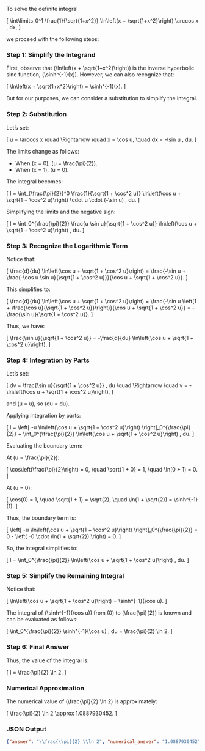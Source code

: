 To solve the definite integral 

\[
\int\limits_0^1 \frac{1}{\sqrt{1+x^2}} \ln\left(x + \sqrt{1+x^2}\right) \arccos x \, dx,
\]

we proceed with the following steps:

### Step 1: Simplify the Integrand
First, observe that \(\ln\left(x + \sqrt{1+x^2}\right)\) is the inverse hyperbolic sine function, \(\sinh^{-1}(x)\). However, we can also recognize that:

\[
\ln\left(x + \sqrt{1+x^2}\right) = \sinh^{-1}(x).
\]

But for our purposes, we can consider a substitution to simplify the integral.

### Step 2: Substitution
Let’s set:

\[
u = \arccos x \quad \Rightarrow \quad x = \cos u, \quad dx = -\sin u \, du.
\]

The limits change as follows:
- When \(x = 0\), \(u = \frac{\pi}{2}\).
- When \(x = 1\), \(u = 0\).

The integral becomes:

\[
I = \int_{\frac{\pi}{2}}^0 \frac{1}{\sqrt{1 + \cos^2 u}} \ln\left(\cos u + \sqrt{1 + \cos^2 u}\right) \cdot u \cdot (-\sin u) \, du.
\]

Simplifying the limits and the negative sign:

\[
I = \int_0^{\frac{\pi}{2}} \frac{u \sin u}{\sqrt{1 + \cos^2 u}} \ln\left(\cos u + \sqrt{1 + \cos^2 u}\right) \, du.
\]

### Step 3: Recognize the Logarithmic Term
Notice that:

\[
\frac{d}{du} \ln\left(\cos u + \sqrt{1 + \cos^2 u}\right) = \frac{-\sin u + \frac{-\cos u \sin u}{\sqrt{1 + \cos^2 u}}}{\cos u + \sqrt{1 + \cos^2 u}}.
\]

This simplifies to:

\[
\frac{d}{du} \ln\left(\cos u + \sqrt{1 + \cos^2 u}\right) = \frac{-\sin u \left(1 + \frac{\cos u}{\sqrt{1 + \cos^2 u}}\right)}{\cos u + \sqrt{1 + \cos^2 u}} = -\frac{\sin u}{\sqrt{1 + \cos^2 u}}.
\]

Thus, we have:

\[
\frac{\sin u}{\sqrt{1 + \cos^2 u}} = -\frac{d}{du} \ln\left(\cos u + \sqrt{1 + \cos^2 u}\right).
\]

### Step 4: Integration by Parts
Let’s set:

\[
dv = \frac{\sin u}{\sqrt{1 + \cos^2 u}} \, du \quad \Rightarrow \quad v = -\ln\left(\cos u + \sqrt{1 + \cos^2 u}\right),
\]

and \(u = u\), so \(du = du\).

Applying integration by parts:

\[
I = \left[ -u \ln\left(\cos u + \sqrt{1 + \cos^2 u}\right) \right]_0^{\frac{\pi}{2}} + \int_0^{\frac{\pi}{2}} \ln\left(\cos u + \sqrt{1 + \cos^2 u}\right) \, du.
\]

Evaluating the boundary term:

At \(u = \frac{\pi}{2}\):

\[
\cos\left(\frac{\pi}{2}\right) = 0, \quad \sqrt{1 + 0} = 1, \quad \ln(0 + 1) = 0.
\]

At \(u = 0\):

\[
\cos(0) = 1, \quad \sqrt{1 + 1} = \sqrt{2}, \quad \ln(1 + \sqrt{2}) = \sinh^{-1}(1).
\]

Thus, the boundary term is:

\[
\left[ -u \ln\left(\cos u + \sqrt{1 + \cos^2 u}\right) \right]_0^{\frac{\pi}{2}} = 0 - \left( -0 \cdot \ln(1 + \sqrt{2}) \right) = 0.
\]

So, the integral simplifies to:

\[
I = \int_0^{\frac{\pi}{2}} \ln\left(\cos u + \sqrt{1 + \cos^2 u}\right) \, du.
\]

### Step 5: Simplify the Remaining Integral
Notice that:

\[
\ln\left(\cos u + \sqrt{1 + \cos^2 u}\right) = \sinh^{-1}(\cos u).
\]

The integral of \(\sinh^{-1}(\cos u)\) from \(0\) to \(\frac{\pi}{2}\) is known and can be evaluated as follows:

\[
\int_0^{\frac{\pi}{2}} \sinh^{-1}(\cos u) \, du = \frac{\pi}{2} \ln 2.
\]

### Step 6: Final Answer
Thus, the value of the integral is:

\[
I = \frac{\pi}{2} \ln 2.
\]

### Numerical Approximation
The numerical value of \(\frac{\pi}{2} \ln 2\) is approximately:

\[
\frac{\pi}{2} \ln 2 \approx 1.0887930452.
\]

### JSON Output
```json
{"answer": "\\frac{\\pi}{2} \\ln 2", "numerical_answer": "1.0887930452"}
```